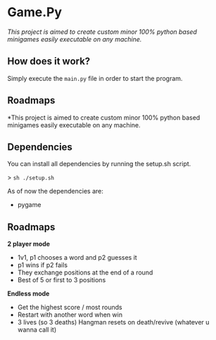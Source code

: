 # Game.Py

*This project is aimed to create custom minor 100% python based minigames easily executable on any machine.*

## How does it work?

Simply execute the `main.py` file in order to start the program.

## Roadmaps

*This project is aimed to create custom minor 100% python based minigames easily executable on any machine.

## Dependencies

You can install all dependencies by running the setup.sh script.

\> ``sh ./setup.sh``

As of now the dependencies are:
- pygame

## Roadmaps

**2 player mode**

  - 1v1, p1 chooses a word and p2 guesses it
  - p1 wins if p2 fails
  - They exchange positions at the end of a round
  - Best of 5 or first to 3 positions

**Endless mode**

  - Get the highest score / most rounds
  - Restart with another word when win
  - 3 lives (so 3 deaths) Hangman resets on death/revive (whatever u wanna call it)
